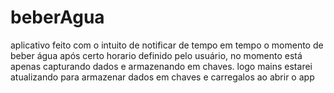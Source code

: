 # beberAgua

aplicativo feito com o intuito de notificar de tempo em tempo o momento de beber água após certo horario definido pelo usuário, no momento está apenas capturando dados e armazenando em chaves.
logo mains estarei atualizando para armazenar dados em chaves e carregalos ao abrir o app
